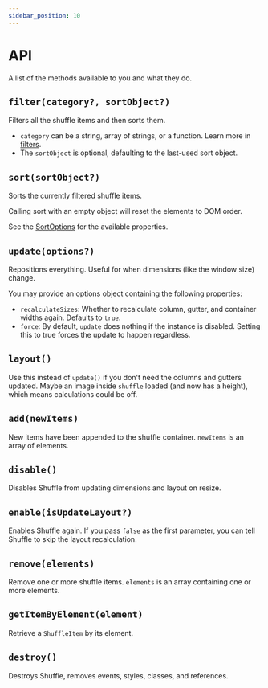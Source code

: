 ```yaml
---
sidebar_position: 10
---
```


# API

A list of the methods available to you and what they do.

## `filter(category?, sortObject?)`

Filters all the shuffle items and then sorts them.

- `category` can be a string, array of strings, or a function. Learn more in [filters](./filters.md).
- The `sortObject` is optional, defaulting to the last-used sort object.

## `sort(sortObject?)`

Sorts the currently filtered shuffle items.

Calling sort with an empty object will reset the elements to DOM order.

See the [SortOptions](./configuration.md#sorting-object) for the available properties.

## `update(options?)`

Repositions everything. Useful for when dimensions (like the window size) change.

You may provide an options object containing the following properties:

- `recalculateSizes`: Whether to recalculate column, gutter, and container widths again. Defaults to `true`.
- `force`: By default, `update` does nothing if the instance is disabled. Setting this to true forces the update to happen regardless.

## `layout()`

Use this instead of `update()` if you don't need the columns and gutters updated. Maybe an image inside `shuffle` loaded (and now has a height), which means calculations could be off.

## `add(newItems)`

New items have been appended to the shuffle container. `newItems` is an array of elements.

## `disable()`

Disables Shuffle from updating dimensions and layout on resize.

## `enable(isUpdateLayout?)`

Enables Shuffle again. If you pass `false` as the first parameter, you can tell Shuffle to skip the layout recalculation.

## `remove(elements)`

Remove one or more shuffle items. `elements` is an array containing one or more elements.

## `getItemByElement(element)`

Retrieve a `ShuffleItem` by its element.

## `destroy()`

Destroys Shuffle, removes events, styles, classes, and references.
